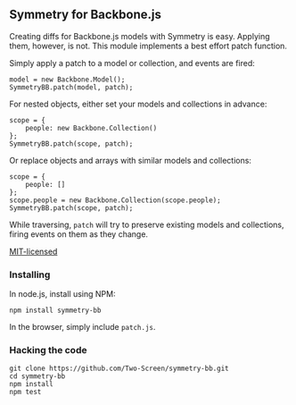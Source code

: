 ## Symmetry for Backbone.js

Creating diffs for Backbone.js models with Symmetry is easy. Applying them,
however, is not. This module implements a best effort patch function.

Simply apply a patch to a model or collection, and events are fired:

    model = new Backbone.Model();
    SymmetryBB.patch(model, patch);

For nested objects, either set your models and collections in advance:

    scope = {
        people: new Backbone.Collection()
    };
    SymmetryBB.patch(scope, patch);

Or replace objects and arrays with similar models and collections:

    scope = {
        people: []
    };
    scope.people = new Backbone.Collection(scope.people);
    SymmetryBB.patch(scope, patch);

While traversing, `patch` will try to preserve existing models and
collections, firing events on them as they change.

[MIT-licensed](http://en.wikipedia.org/wiki/MIT_license)

### Installing

In node.js, install using NPM:

    npm install symmetry-bb

In the browser, simply include `patch.js`.

### Hacking the code

    git clone https://github.com/Two-Screen/symmetry-bb.git
    cd symmetry-bb
    npm install
    npm test
